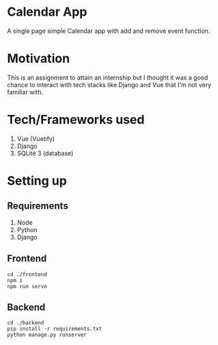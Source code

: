 # Calendar App

A single page simple Calendar app with add and remove event function.

# Motivation

This is an assignment to attain an internship but I thought it was a good chance to interact with tech stacks like Django and Vue that I'm not very familiar with.

<!-- # Screenshots -->

# Tech/Frameworks used

1. Vue (Vuetify)
2. Django
3. SQLite 3 (database)

# Setting up

## Requirements

1. Node
2. Python
3. Django

## Frontend

```
cd ./frontend
npm i
npm run serve
```

## Backend

```
cd ./backend
pip install -r requirements.txt
python manage.py runserver
```

